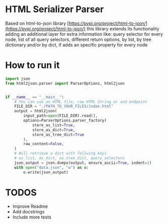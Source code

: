 # HTML Serializer Parser


Based on html-to-json library [https://pypi.org/project/html-to-json/](https://pypi.org/project/html-to-json/) this
library extends its functionality adding an additional layer for extra information
like: query selector for every node, list of all query selectors, different return
options, by list, by tree dictionary and/or by dict, if adds an specific property
for every node

# How to run it

```python
import json
from html2json.parser import ParserOptions, html2json


if __name__ == "__main__":
    # You can use an HTML file, raw HTML String or and endpoint
    FILE_DIR = "./PATH_TO_YOUR_FILES/index.html"
    output = html2json(
        input_path=open(FILE_DIR).read(),
        options=ParserOptions.parser_factory(
            store_as_list=True,
            store_as_dict=True,
            store_as_tree_dict=True
        ),
        raw_content=False,
    )
    # Will retrieve a dict with follwing keys
    # as_list, as_dict, as_tree_dict, query_selectors
    json_output = json.dumps(output, ensure_ascii=True, indent=2)
    with open("data.json", "w") as o:
        o.write(json_output)
```

# TODOS
- Improve Readme
- Add docstrings
- Include more tests
